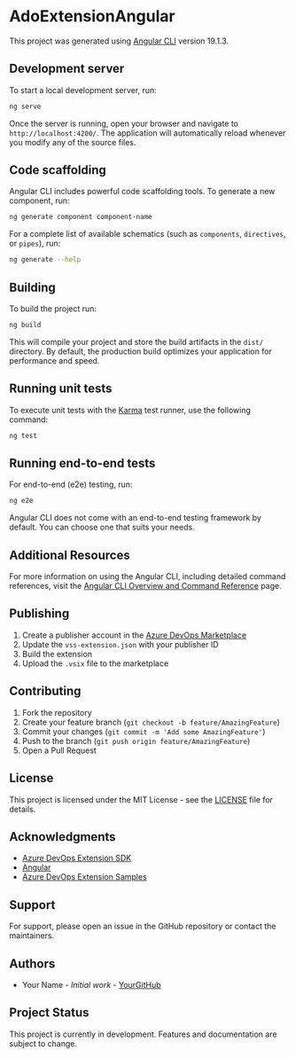 # AdoExtensionAngular

This project was generated using [Angular CLI](https://github.com/angular/angular-cli) version 19.1.3.

## Development server

To start a local development server, run:

```bash
ng serve
```

Once the server is running, open your browser and navigate to `http://localhost:4200/`. The application will automatically reload whenever you modify any of the source files.

## Code scaffolding

Angular CLI includes powerful code scaffolding tools. To generate a new component, run:

```bash
ng generate component component-name
```

For a complete list of available schematics (such as `components`, `directives`, or `pipes`), run:

```bash
ng generate --help
```

## Building

To build the project run:

```bash
ng build
```

This will compile your project and store the build artifacts in the `dist/` directory. By default, the production build optimizes your application for performance and speed.

## Running unit tests

To execute unit tests with the [Karma](https://karma-runner.github.io) test runner, use the following command:

```bash
ng test
```

## Running end-to-end tests

For end-to-end (e2e) testing, run:

```bash
ng e2e
```

Angular CLI does not come with an end-to-end testing framework by default. You can choose one that suits your needs.

## Additional Resources

For more information on using the Angular CLI, including detailed command references, visit the [Angular CLI Overview and Command Reference](https://angular.dev/tools/cli) page.

## Publishing

1. Create a publisher account in the [Azure DevOps Marketplace](https://marketplace.visualstudio.com/manage)
2. Update the `vss-extension.json` with your publisher ID
3. Build the extension
4. Upload the `.vsix` file to the marketplace

## Contributing

1. Fork the repository
2. Create your feature branch (`git checkout -b feature/AmazingFeature`)
3. Commit your changes (`git commit -m 'Add some AmazingFeature'`)
4. Push to the branch (`git push origin feature/AmazingFeature`)
5. Open a Pull Request

## License

This project is licensed under the MIT License - see the [LICENSE](LICENSE) file for details.

## Acknowledgments

- [Azure DevOps Extension SDK](https://github.com/Microsoft/azure-devops-extension-sdk)
- [Angular](https://angular.io/)
- [Azure DevOps Extension Samples](https://github.com/Microsoft/azure-devops-extension-sample)

## Support

For support, please open an issue in the GitHub repository or contact the maintainers.

## Authors

- Your Name - *Initial work* - [YourGitHub](https://github.com/yourusername)

## Project Status

This project is currently in development. Features and documentation are subject to change.
